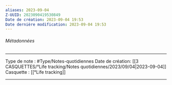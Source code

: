```yaml
---
aliases: 2023-09-04
Z-UUID: 2023090419530849
Date de création: 2023-09-04 19:53
Date dernière modification: 2023-09-04 19:53
---
```

###### Métadonnées
----  -----
Type de note : #Type/Notes-quotidiennes
Date de création: [[3 CASQUETTES/°Life tracking/Notes quotidiennes/2023/09/04|2023-09-04]]
Casquette : [[°Life tracking]]
--- --